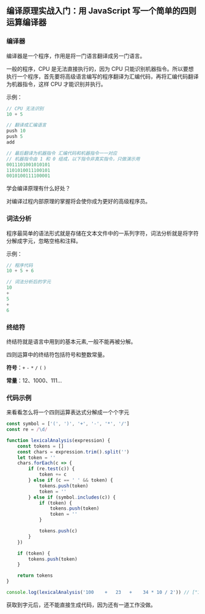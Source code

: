 ## 编译原理实战入门：用 JavaScript 写一个简单的四则运算编译器

### 编译器
编译器是一个程序，作用是将一门语言翻译成另一门语言。

一般的程序，CPU 是无法直接执行的，因为 CPU 只能识别机器指令。所以要想执行一个程序，首先要将高级语言编写的程序翻译为汇编代码，再将汇编代码翻译为机器指令，这样 CPU 才能识别并执行。

示例：
```js
// CPU 无法识别
10 + 5

// 翻译成汇编语言
push 10
push 5
add

// 最后翻译为机器指令 汇编代码和机器指令一一对应
// 机器指令由 1 和 0 组成，以下指令非真实指令，只做演示用
0011101001010101
1101010011100101
0010100111100001
```
学会编译原理有什么好处？

对编译过程内部原理的掌握将会使你成为更好的高级程序员。

### 词法分析
程序最简单的语法形式就是存储在文本文件中的一系列字符，词法分析就是将字符分解成字元，忽略空格和注释。

示例：
```js
// 程序代码
10 + 5 + 6

// 词法分析后的字元
10
+
5
+
6
```

### 终结符
终结符就是语言中用到的基本元素,一般不能再被分解。

四则运算中的终结符包括符号和整数常量。

**符号**：`+` `-` `*` `/` `(` `)`

**常量**：12、1000、111...

### 代码示例
来看看怎么将一个四则运算表达式分解成一个个字元
```js
const symbol = ['(', ')', '+', '-', '*', '/']
const re = /\d/

function lexicalAnalysis(expression) {
    const tokens = []
    const chars = expression.trim().split('')
    let token = ''
    chars.forEach(c => {
        if (re.test(c)) {
            token += c
        } else if (c == ' ' && token) {
            tokens.push(token)
            token = ''
        } else if (symbol.includes(c)) {
            if (token) {
                tokens.push(token)
                token = ''
            } 

            tokens.push(c)
        }
    })

    if (token) {
        tokens.push(token)
    }

    return tokens
}

console.log(lexicalAnalysis('100    +   23   +    34 * 10 / 2')) // ["100", "+", "23", "+", "34", "*", "10", "/", "2"]
```
获取到字元后，还不能直接生成代码，因为还有一道工作没做。
